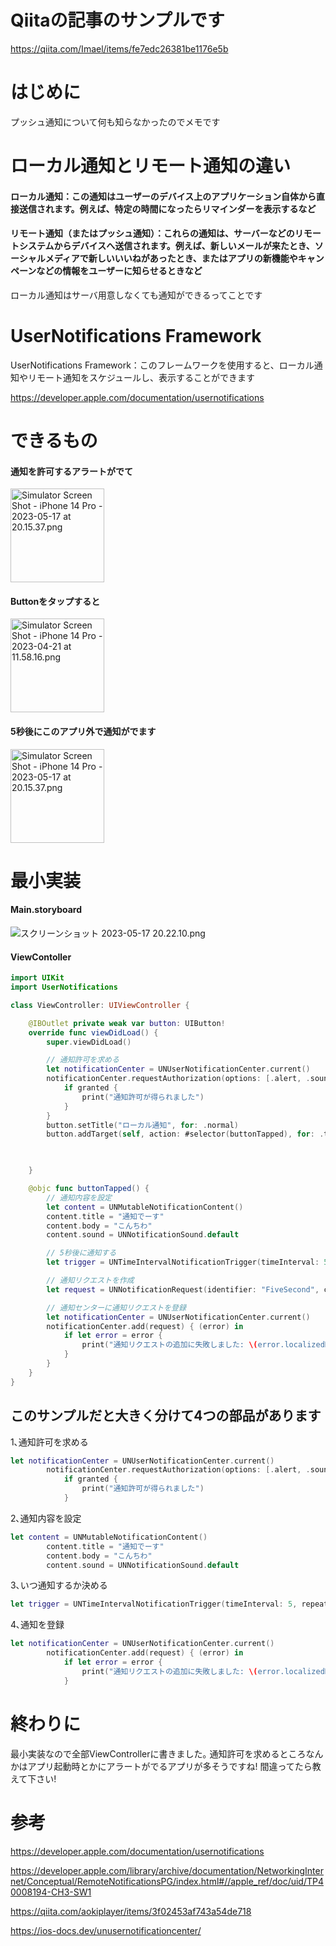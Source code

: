 
# Qiitaの記事のサンプルです
https://qiita.com/Imael/items/fe7edc26381be1176e5b
# はじめに
プッシュ通知について何も知らなかったのでメモです

# ローカル通知とリモート通知の違い
#### ローカル通知：この通知はユーザーのデバイス上のアプリケーション自体から直接送信されます。例えば、特定の時間になったらリマインダーを表示するなど


#### リモート通知（またはプッシュ通知）：これらの通知は、サーバーなどのリモートシステムからデバイスへ送信されます。例えば、新しいメールが来たとき、ソーシャルメディアで新しいいいねがあったとき、またはアプリの新機能やキャンペーンなどの情報をユーザーに知らせるときなど

ローカル通知はサーバ用意しなくても通知ができるってことです

# UserNotifications Framework
UserNotifications Framework：このフレームワークを使用すると、ローカル通知やリモート通知をスケジュールし、表示することができます

https://developer.apple.com/documentation/usernotifications


# できるもの
#### 通知を許可するアラートがでて
<img width="150" alt="Simulator Screen Shot - iPhone 14 Pro - 2023-05-17 at 20.15.37.png" src="https://qiita-image-store.s3.ap-northeast-1.amazonaws.com/0/2883687/c08a337f-0f47-7d5f-08e8-e08c0964a23e.png">


#### Buttonをタップすると

<img width="150" alt="Simulator Screen Shot - iPhone 14 Pro - 2023-04-21 at 11.58.16.png" src="https://qiita-image-store.s3.ap-northeast-1.amazonaws.com/0/2883687/ccedefc0-6f80-d3a7-f8b4-5b1f107c8feb.png">


#### 5秒後にこのアプリ外で通知がでます
<img width="150" alt="Simulator Screen Shot - iPhone 14 Pro - 2023-05-17 at 20.15.37.png" src="https://qiita-image-store.s3.ap-northeast-1.amazonaws.com/0/2883687/196d4af5-f0a0-6a9d-f3d3-33cf89d32f60.png">


# 最小実装
#### Main.storyboard
![スクリーンショット 2023-05-17 20.22.10.png](https://qiita-image-store.s3.ap-northeast-1.amazonaws.com/0/2883687/4b07f58c-e767-6157-6180-51ec9963d0a7.png)

#### ViewContoller
```swift
import UIKit
import UserNotifications

class ViewController: UIViewController {

    @IBOutlet private weak var button: UIButton!
    override func viewDidLoad() {
        super.viewDidLoad()

        // 通知許可を求める
        let notificationCenter = UNUserNotificationCenter.current()
        notificationCenter.requestAuthorization(options: [.alert, .sound]) { (granted, error) in
            if granted {
                print("通知許可が得られました")
            }
        }
        button.setTitle("ローカル通知", for: .normal)
        button.addTarget(self, action: #selector(buttonTapped), for: .touchUpInside)
        


    }

    @objc func buttonTapped() {
        // 通知内容を設定
        let content = UNMutableNotificationContent()
        content.title = "通知でーす"
        content.body = "こんちわ"
        content.sound = UNNotificationSound.default

        // 5秒後に通知する
        let trigger = UNTimeIntervalNotificationTrigger(timeInterval: 5, repeats: false)

        // 通知リクエストを作成
        let request = UNNotificationRequest(identifier: "FiveSecond", content: content, trigger: trigger)

        // 通知センターに通知リクエストを登録
        let notificationCenter = UNUserNotificationCenter.current()
        notificationCenter.add(request) { (error) in
            if let error = error {
                print("通知リクエストの追加に失敗しました: \(error.localizedDescription)")
            }
        }
    }
}

```

## このサンプルだと大きく分けて4つの部品があります
1､通知許可を求める
```swift
let notificationCenter = UNUserNotificationCenter.current()
        notificationCenter.requestAuthorization(options: [.alert, .sound]) { (granted, error) in
            if granted {
                print("通知許可が得られました")
            }
```
2､通知内容を設定
```swift
let content = UNMutableNotificationContent()
        content.title = "通知でーす"
        content.body = "こんちわ"
        content.sound = UNNotificationSound.default
```
3､いつ通知するか決める
```swift
let trigger = UNTimeIntervalNotificationTrigger(timeInterval: 5, repeats: false)
```
4､通知を登録
```swift
let notificationCenter = UNUserNotificationCenter.current()
        notificationCenter.add(request) { (error) in
            if let error = error {
                print("通知リクエストの追加に失敗しました: \(error.localizedDescription)")
            }
```
# 終わりに
最小実装なので全部ViewControllerに書きました｡
通知許可を求めるところなんかはアプリ起動時とかにアラートがでるアプリが多そうですね!
間違ってたら教えて下さい!

# 参考

https://developer.apple.com/documentation/usernotifications



https://developer.apple.com/library/archive/documentation/NetworkingInternet/Conceptual/RemoteNotificationsPG/index.html#//apple_ref/doc/uid/TP40008194-CH3-SW1

https://qiita.com/aokiplayer/items/3f02453af743a54de718

https://ios-docs.dev/unusernotificationcenter/

